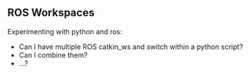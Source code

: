 ## ROS Workspaces

Experimenting with python and ros:
* Can I have multiple ROS catkin_ws and switch within a python script?
* Can I combine them?
* ...?
